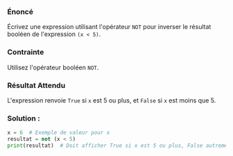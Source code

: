 
### Énoncé

Écrivez une expression utilisant l'opérateur `NOT` pour inverser le résultat booléen de l'expression `(x < 5)`.

### Contrainte

Utilisez l'opérateur booléen `NOT`.

### Résultat Attendu

L'expression renvoie `True` si `x` est 5 ou plus, et `False` si `x` est moins que 5.

### Solution :

```python
x = 6  # Exemple de valeur pour x
resultat = not (x < 5)
print(resultat)  # Doit afficher True si x est 5 ou plus, False autrement
```
